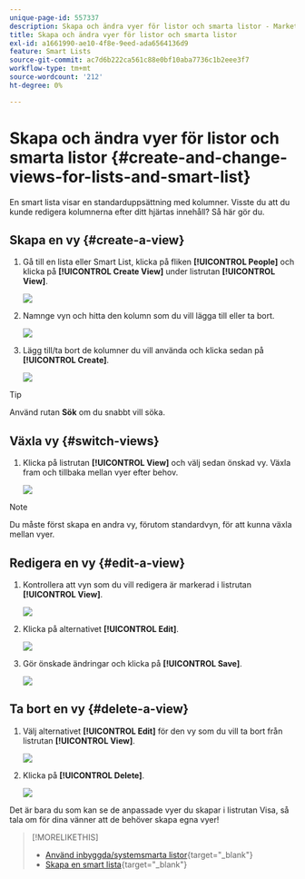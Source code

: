 ```yaml
---
unique-page-id: 557337
description: Skapa och ändra vyer för listor och smarta listor - Marketo Docs - produktdokumentation
title: Skapa och ändra vyer för listor och smarta listor
exl-id: a1661990-ae10-4f8e-9eed-ada6564136d9
feature: Smart Lists
source-git-commit: ac7d6b222ca561c88e0bf10aba7736c1b2eee3f7
workflow-type: tm+mt
source-wordcount: '212'
ht-degree: 0%

---
```


# Skapa och ändra vyer för listor och smarta listor {#create-and-change-views-for-lists-and-smart-list}

En smart lista visar en standarduppsättning med kolumner. Visste du att du kunde redigera kolumnerna efter ditt hjärtas innehåll? Så här gör du.

## Skapa en vy {#create-a-view}

1. Gå till en lista eller Smart List, klicka på fliken **[!UICONTROL People]** och klicka på **[!UICONTROL Create View]** under listrutan **[!UICONTROL View]**.

   ![](assets/create-and-change-views-for-lists-and-smart-list-1.png)

1. Namnge vyn och hitta den kolumn som du vill lägga till eller ta bort.

   ![](assets/create-and-change-views-for-lists-and-smart-list-2.png)

1. Lägg till/ta bort de kolumner du vill använda och klicka sedan på **[!UICONTROL Create]**.

   ![](assets/create-and-change-views-for-lists-and-smart-list-3.png)

>[!TIP]
>
>Använd rutan **Sök** om du snabbt vill söka.

## Växla vy {#switch-views}

1. Klicka på listrutan **[!UICONTROL View]** och välj sedan önskad vy. Växla fram och tillbaka mellan vyer efter behov.

   ![](assets/create-and-change-views-for-lists-and-smart-list-4.png)

>[!NOTE]
>
> Du måste först skapa en andra vy, förutom standardvyn, för att kunna växla mellan vyer.

## Redigera en vy {#edit-a-view}

1. Kontrollera att vyn som du vill redigera är markerad i listrutan **[!UICONTROL View]**.

   ![](assets/create-and-change-views-for-lists-and-smart-list-5.png)

1. Klicka på alternativet **[!UICONTROL Edit]**.

   ![](assets/create-and-change-views-for-lists-and-smart-list-6.png)

1. Gör önskade ändringar och klicka på **[!UICONTROL Save]**.

   ![](assets/create-and-change-views-for-lists-and-smart-list-7.png)

## Ta bort en vy {#delete-a-view}

1. Välj alternativet **[!UICONTROL Edit]** för den vy som du vill ta bort från listrutan **[!UICONTROL View]**.

   ![](assets/create-and-change-views-for-lists-and-smart-list-8.png)

1. Klicka på **[!UICONTROL Delete]**.

   ![](assets/create-and-change-views-for-lists-and-smart-list-9.png)

Det är bara du som kan se de anpassade vyer du skapar i listrutan Visa, så tala om för dina vänner att de behöver skapa egna vyer!

>[!MORELIKETHIS]
>
>* [Använd inbyggda/systemsmarta listor](/help/marketo/product-docs/core-marketo-concepts/smart-lists-and-static-lists/using-smart-lists/use-built-in-system-smart-lists.md){target="_blank"}
>* [Skapa en smart lista](/help/marketo/product-docs/core-marketo-concepts/smart-lists-and-static-lists/creating-a-smart-list/create-a-smart-list.md){target="_blank"}
